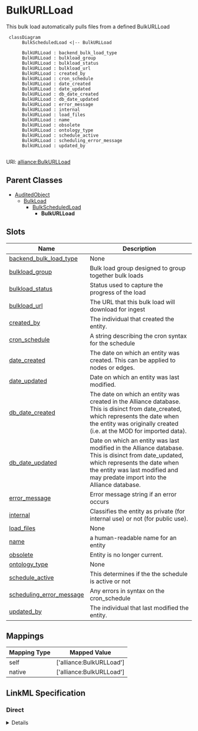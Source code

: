 # BulkURLLoad

This bulk load automatically pulls files from a defined BulkURLLoad


```mermaid
 classDiagram
      BulkScheduledLoad <|-- BulkURLLoad
      
      BulkURLLoad : backend_bulk_load_type
      BulkURLLoad : bulkload_group
      BulkURLLoad : bulkload_status
      BulkURLLoad : bulkload_url
      BulkURLLoad : created_by
      BulkURLLoad : cron_schedule
      BulkURLLoad : date_created
      BulkURLLoad : date_updated
      BulkURLLoad : db_date_created
      BulkURLLoad : db_date_updated
      BulkURLLoad : error_message
      BulkURLLoad : internal
      BulkURLLoad : load_files
      BulkURLLoad : name
      BulkURLLoad : obsolete
      BulkURLLoad : ontology_type
      BulkURLLoad : schedule_active
      BulkURLLoad : scheduling_error_message
      BulkURLLoad : updated_by
      

```



URI: [alliance:BulkURLLoad](http://alliancegenome.org/BulkURLLoad)


## Parent Classes

* [AuditedObject](AuditedObject.md)
    * [BulkLoad](BulkLoad.md)
        * [BulkScheduledLoad](BulkScheduledLoad.md)
            * **BulkURLLoad**




<!-- no inheritance hierarchy -->


## Slots

| Name | Description  |
| ---  | ---  |
| [backend_bulk_load_type](backend_bulk_load_type.md) | None |
| [bulkload_group](bulkload_group.md) | Bulk load group designed to group together bulk loads |
| [bulkload_status](bulkload_status.md) | Status used to capture the progress of the load |
| [bulkload_url](bulkload_url.md) | The URL that this bulk load will download for ingest |
| [created_by](created_by.md) | The individual that created the entity. |
| [cron_schedule](cron_schedule.md) | A string describing the cron syntax for the schedule |
| [date_created](date_created.md) | The date on which an entity was created. This can be applied to nodes or edges. |
| [date_updated](date_updated.md) | Date on which an entity was last modified. |
| [db_date_created](db_date_created.md) | The date on which an entity was created in the Alliance database.  This is disinct from date_created, which represents the date when the entity was originally created (i.e. at the MOD for imported data). |
| [db_date_updated](db_date_updated.md) | Date on which an entity was last modified in the Alliance database.  This is disinct from date_updated, which represents the date when the entity was last modified and may predate import into the Alliance database. |
| [error_message](error_message.md) | Error message string if an error occurs |
| [internal](internal.md) | Classifies the entity as private (for internal use) or not (for public use). |
| [load_files](load_files.md) | None |
| [name](name.md) | a human-readable name for an entity |
| [obsolete](obsolete.md) | Entity is no longer current. |
| [ontology_type](ontology_type.md) | None |
| [schedule_active](schedule_active.md) | This determines if the the schedule is active or not |
| [scheduling_error_message](scheduling_error_message.md) | Any errors in syntax on the cron_schedule |
| [updated_by](updated_by.md) | The individual that last modified the entity. |


## Mappings

| Mapping Type | Mapped Value |
| ---  | ---  |
| self | ['alliance:BulkURLLoad'] |
| native | ['alliance:BulkURLLoad'] |




## LinkML Specification

<!-- TODO: investigate https://stackoverflow.com/questions/37606292/how-to-create-tabbed-code-blocks-in-mkdocs-or-sphinx -->

### Direct

<details>
```yaml
name: BulkURLLoad
description: This bulk load automatically pulls files from a defined BulkURLLoad
from_schema: https://github.com/alliance-genome/agr_curation_schema/src/schema/bulkload.yaml
is_a: BulkScheduledLoad
slots:
- bulkload_url

```
</details>

### Induced

<details>
```yaml
name: BulkURLLoad
description: This bulk load automatically pulls files from a defined BulkURLLoad
from_schema: https://github.com/alliance-genome/agr_curation_schema/src/schema/bulkload.yaml
is_a: BulkScheduledLoad
attributes:
  bulkload_url:
    name: bulkload_url
    description: The URL that this bulk load will download for ingest
    from_schema: https://github.com/alliance-genome/agr_curation_schema/src/schema/bulkload.yaml
    alias: bulkload_url
    owner: BulkURLLoad
    domain_of:
    - BulkURLLoad
    range: string
  schedule_active:
    name: schedule_active
    description: This determines if the the schedule is active or not
    from_schema: https://github.com/alliance-genome/agr_curation_schema/core.yaml
    alias: schedule_active
    owner: BulkURLLoad
    domain_of:
    - CurationReport
    - BulkScheduledLoad
    range: boolean
  cron_schedule:
    name: cron_schedule
    description: A string describing the cron syntax for the schedule
    from_schema: https://github.com/alliance-genome/agr_curation_schema/core.yaml
    alias: cron_schedule
    owner: BulkURLLoad
    domain_of:
    - CurationReport
    - BulkScheduledLoad
    range: string
  scheduling_error_message:
    name: scheduling_error_message
    description: Any errors in syntax on the cron_schedule
    from_schema: https://github.com/alliance-genome/agr_curation_schema/src/schema/bulkload.yaml
    alias: scheduling_error_message
    owner: BulkURLLoad
    domain_of:
    - CurationReport
    - BulkScheduledLoad
    range: string
  name:
    name: name
    description: a human-readable name for an entity
    notes:
    - May want to convert this into a slot that uses NameSlotAnnotation.
    from_schema: https://github.com/alliance-genome/agr_curation_schema/affectedGenomicModel
    multivalued: false
    alias: name
    owner: BulkURLLoad
    domain_of:
    - OntologyTerm
    - ResourceDescriptor
    - ResourceDescriptorPage
    - AffectedGenomicModel
    - AffectedGenomicModelDTO
    - VocabularyTerm
    - Vocabulary
    - VocabularyTermSet
    - Antibody
    - CurationReportGroup
    - CurationReport
    - BulkLoadGroup
    - BulkLoad
    range: string
  bulkload_status:
    name: bulkload_status
    description: Status used to capture the progress of the load
    from_schema: https://github.com/alliance-genome/agr_curation_schema/src/schema/bulkload.yaml
    alias: bulkload_status
    owner: BulkURLLoad
    domain_of:
    - BulkLoad
    - BulkLoadFile
    range: bulk_load_status_enum
  error_message:
    name: error_message
    description: Error message string if an error occurs
    from_schema: https://github.com/alliance-genome/agr_curation_schema/src/schema/bulkload.yaml
    alias: error_message
    owner: BulkURLLoad
    domain_of:
    - CurationReport
    - BulkLoad
    - BulkLoadFile
    range: string
  backend_bulk_load_type:
    name: backend_bulk_load_type
    from_schema: https://github.com/alliance-genome/agr_curation_schema/src/schema/bulkload.yaml
    alias: backend_bulk_load_type
    owner: BulkURLLoad
    domain_of:
    - BulkLoad
    range: backend_bulk_load_type_enum
  ontology_type:
    name: ontology_type
    from_schema: https://github.com/alliance-genome/agr_curation_schema/src/schema/bulkload.yaml
    alias: ontology_type
    owner: BulkURLLoad
    domain_of:
    - BulkLoad
    range: ontology_bulk_load_type_enum
  bulkload_group:
    name: bulkload_group
    description: Bulk load group designed to group together bulk loads
    from_schema: https://github.com/alliance-genome/agr_curation_schema/src/schema/bulkload.yaml
    alias: bulkload_group
    owner: BulkURLLoad
    domain_of:
    - BulkLoad
    range: BulkLoadGroup
  load_files:
    name: load_files
    from_schema: https://github.com/alliance-genome/agr_curation_schema/src/schema/bulkload.yaml
    multivalued: true
    alias: load_files
    owner: BulkURLLoad
    domain_of:
    - BulkLoad
    range: BulkLoadFile
  created_by:
    name: created_by
    description: The individual that created the entity.
    from_schema: https://github.com/alliance-genome/agr_curation_schema/core.yaml
    domain: AuditedObject
    multivalued: false
    alias: created_by
    owner: BulkURLLoad
    domain_of:
    - AuditedObject
    range: Person
  date_created:
    name: date_created
    description: The date on which an entity was created. This can be applied to nodes
      or edges.
    from_schema: https://github.com/alliance-genome/agr_curation_schema/core.yaml
    aliases:
    - creation_date
    exact_mappings:
    - dct:createdOn
    - WIKIDATA_PROPERTY:P577
    alias: date_created
    owner: BulkURLLoad
    domain_of:
    - AuditedObject
    - AuditedObjectDTO
    range: datetime
  updated_by:
    name: updated_by
    description: The individual that last modified the entity.
    from_schema: https://github.com/alliance-genome/agr_curation_schema/core.yaml
    domain: AuditedObject
    multivalued: false
    alias: updated_by
    owner: BulkURLLoad
    domain_of:
    - AuditedObject
    range: Person
  date_updated:
    name: date_updated
    description: Date on which an entity was last modified.
    from_schema: https://github.com/alliance-genome/agr_curation_schema/core.yaml
    aliases:
    - date_last_modified
    alias: date_updated
    owner: BulkURLLoad
    domain_of:
    - AuditedObject
    - AuditedObjectDTO
    range: datetime
  db_date_created:
    name: db_date_created
    description: The date on which an entity was created in the Alliance database.  This
      is disinct from date_created, which represents the date when the entity was
      originally created (i.e. at the MOD for imported data).
    from_schema: https://github.com/alliance-genome/agr_curation_schema/core.yaml
    alias: db_date_created
    owner: BulkURLLoad
    domain_of:
    - AuditedObject
    - AuditedObjectDTO
    range: datetime
  db_date_updated:
    name: db_date_updated
    description: Date on which an entity was last modified in the Alliance database.  This
      is disinct from date_updated, which represents the date when the entity was
      last modified and may predate import into the Alliance database.
    from_schema: https://github.com/alliance-genome/agr_curation_schema/core.yaml
    alias: db_date_updated
    owner: BulkURLLoad
    domain_of:
    - AuditedObject
    - AuditedObjectDTO
    range: datetime
  internal:
    name: internal
    description: Classifies the entity as private (for internal use) or not (for public
      use).
    notes:
    - Default value is true.
    from_schema: https://github.com/alliance-genome/agr_curation_schema/core.yaml
    alias: internal
    owner: BulkURLLoad
    domain_of:
    - AuditedObject
    - AuditedObjectDTO
    range: boolean
    required: true
  obsolete:
    name: obsolete
    description: Entity is no longer current.
    notes:
    - Obsolete entities are preserved in the database for posterity but should not
      be publicly displayed.
    from_schema: https://github.com/alliance-genome/agr_curation_schema/core.yaml
    alias: obsolete
    owner: BulkURLLoad
    domain_of:
    - AuditedObject
    - AuditedObjectDTO
    range: boolean

```
</details>